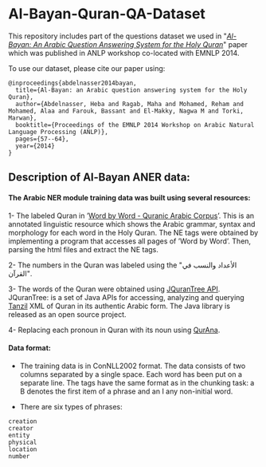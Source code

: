 # Al-Bayan-Quran-QA-Dataset
This repository includes part of the questions dataset we used in "[*Al-Bayan: An Arabic Question Answering System for the Holy Quran*](https://aclanthology.org/W14-3607/)" paper which was published in ANLP workshop co-located with EMNLP 2014.

To use our dataset, please cite our paper using: 

```
@inproceedings{abdelnasser2014bayan,
  title={Al-Bayan: an Arabic question answering system for the Holy Quran}, 
  author={Abdelnasser, Heba and Ragab, Maha and Mohamed, Reham and Mohamed, Alaa and Farouk, Bassant and El-Makky, Nagwa M and Torki, Marwan}, 
  booktitle={Proceedings of the EMNLP 2014 Workshop on Arabic Natural Language Processing (ANLP)}, 
  pages={57--64}, 
  year={2014}
}
```
## Description of Al-Bayan ANER data:

#### The Arabic NER module training data was built using several resources:

1- The labeled Quran in ’[Word by Word - Quranic Arabic Corpus](https://corpus.quran.com/wordbyword.jsp)’. 
This is an annotated linguistic resource which shows the Arabic grammar, syntax and morphology for each word in the Holy Quran. 
The NE tags were obtained by implementing a program that accesses all pages of ’Word by Word’. Then, parsing the html files and extract the NE tags.

2- The numbers in the Quran was labeled using the "الأعداد والنسب في القرآن".

3- The words of the Quran were obtained using [JQuranTree API](https://corpus.quran.com/java/api/index.html). 
JQuranTree: is a set of Java APIs for accessing, analyzing and querying [Tanzil](https://tanzil.net/) XML of Quran in its authentic Arabic form. 
The Java library is released as an open source project.

4- Replacing each pronoun in Quran with its noun using [QurAna](http://textminingthequran.com/).


#### Data format: 
- The training data is in ConNLL2002 format. The data consists of two columns separated by a single space. Each word has been put on a separate line. 
The tags have the same format as in the chunking task: a B denotes the first item of a phrase and an I any non-initial word.

- There are six types of phrases:
```
creation
creator
entity
physical
location
number
```
